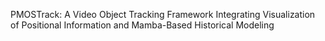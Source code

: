 PMOSTrack: A Video Object Tracking Framework Integrating Visualization of Positional Information and Mamba-Based Historical Modeling
